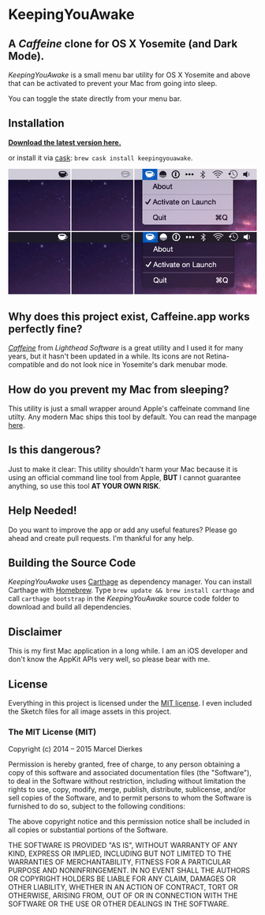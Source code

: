 # KeepingYouAwake #

## A *Caffeine* clone for OS X Yosemite (and Dark Mode). ##

*KeepingYouAwake* is a small menu bar utility for OS X Yosemite and above that can be activated to prevent your Mac from going into sleep.

You can toggle the state directly from your menu bar.

## Installation

**[Download the latest version here.](https://github.com/newmarcel/KeepingYouAwake/releases)**

or install it via [cask](http://caskroom.io/): `brew cask install keepingyouawake`.

![Screenshots](./Screenshots.jpg)

## Why does this project exist, Caffeine.app works perfectly fine? ##

*[Caffeine](http://lightheadsw.com/caffeine/)* from *Lighthead Software* is a great utility and I used it for many years, but it hasn't been updated in a while. Its icons are not Retina-compatible and do not look nice in Yosemite's dark menubar mode.

## How do you prevent my Mac from sleeping? ##

This utility is just a small wrapper around Apple's caffeinate command line utilty. Any modern Mac ships this tool by default. You can read the manpage [here](https://developer.apple.com/library/mac/documentation/Darwin/Reference/ManPages/man8/caffeinate.8.html).

## Is this dangerous? ##

Just to make it clear: This utility shouldn't harm your Mac because it is using an official command line tool from Apple, **BUT** I cannot guarantee anything, so use this tool **AT YOUR OWN RISK**.

## Help Needed! ##

Do you want to improve the app or add any useful features? Please go ahead and create pull requests. I'm thankful for any help.

## Building the Source Code ##

*KeepingYouAwake* uses [Carthage](https://github.com/Carthage/Carthage) as dependency manager. You can install Carthage with [Homebrew](http://brew.sh). Type `brew update && brew install carthage` and call `carthage bootstrap` in the *KeepingYouAwake* source code folder to download and build all dependencies.

## Disclaimer ##

This is my first Mac application in a long while. I am an iOS developer and don't know the AppKit APIs very well, so please bear with me.

## License ##

Everything in this project is licensed under the [MIT license](http://opensource.org/licenses/MIT). I even included the Sketch files for all image assets in this project.


### The MIT License (MIT) ###

Copyright (c) 2014 – 2015 Marcel Dierkes

Permission is hereby granted, free of charge, to any person obtaining a copy
of this software and associated documentation files (the "Software"), to deal
in the Software without restriction, including without limitation the rights
to use, copy, modify, merge, publish, distribute, sublicense, and/or sell
copies of the Software, and to permit persons to whom the Software is
furnished to do so, subject to the following conditions:

The above copyright notice and this permission notice shall be included in
all copies or substantial portions of the Software.

THE SOFTWARE IS PROVIDED "AS IS", WITHOUT WARRANTY OF ANY KIND, EXPRESS OR
IMPLIED, INCLUDING BUT NOT LIMITED TO THE WARRANTIES OF MERCHANTABILITY,
FITNESS FOR A PARTICULAR PURPOSE AND NONINFRINGEMENT. IN NO EVENT SHALL THE
AUTHORS OR COPYRIGHT HOLDERS BE LIABLE FOR ANY CLAIM, DAMAGES OR OTHER
LIABILITY, WHETHER IN AN ACTION OF CONTRACT, TORT OR OTHERWISE, ARISING FROM,
OUT OF OR IN CONNECTION WITH THE SOFTWARE OR THE USE OR OTHER DEALINGS IN
THE SOFTWARE.
